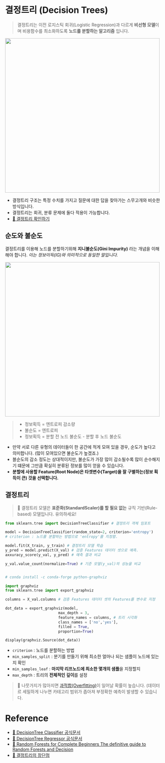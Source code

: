 # 결정트리 (Decision Trees)

> 결정트리는 이전 로지스틱 회귀(Logistic Regression)과 다르게 **비선형 모델**이며 비용함수를 최소화하도록 **노드를 분할하는 알고리즘** 입니다.

<img src="https://user-images.githubusercontent.com/55238671/214507276-693775b6-0556-43e5-af82-f6a55bacf9e1.jpg" width=500>


- 결정트리 구조는 특정 수치를 가지고 질문에 대한 답을 찾아가는 스무고개와 비슷한 방식입니다. 
- 결정트리는 회귀, 분류 문제에 둘다 적용이 가능합니다.
- [🔗 결정트리 확인하기](http://www.r2d3.us/visual-intro-to-machine-learning-part-1/)

## 순도와 불순도
결정트리를 이용해 노드를 분할하기위해 **지니불순도(Gini Impurity)** 라는 개념을 이해해야 합니다. _이는 정보이득(IG)와 의미적으로 동일한 말입니다._

<img src="https://user-images.githubusercontent.com/55238671/214506838-30cd10e2-c6e3-4032-ba8c-be8f258957a2.png" width=500>

> - 정보획득 = 엔트로피 감소량
> - 불순도 = 엔트로피
> - 정보획득 = 분할 전 노드 불순도 - 분할 후 노드 불순도

- 만약 서로 다른 유형의 데이터들이 한 공간에 적게 모여 있을 경우, 순도가 높다고 의미합니다. (많이 모여있으면 불순도가 높겠죠.)
- 블순도의 감소 정도는 상대적이지만, 불순도가 가장 많이 감소될수록 많이 순수해지기 떄문에 그만큼 확실히 분류된 정보를 많이 얻을 수 있습니다.
- **분할에 사용할 Feature(Root Node)은 타겟변수(Target)을 잘 구별하는(정보 획득이 큰) 것을 선택합니다.**


## 결정트리 

> 📌 결정트리 모델은 **표준화(StandardScaler)를 할 필요 없는** 규직 기반(Rule-based) 모델입니다. 유의하세요!

```py
from sklearn.tree import DecisionTreeClassifier # 결정트리 객체 임포트

model = DecisionTreeClassifier(random_state=2, criterion='entropy')
# criterion : 노드를 분할하는 방법으로 'entropy'를 지정함.

model.fit(X_train, y_train) # 결정트리 모델 학습
y_pred = model.predict(X_val) # 검증 Features 데이터 셋으로 예측.
axxuracy_score(y_val, y_pred) # 예측 결과 비교

y_val.value_count(normalize=True) # 기준 모델(y_val)의 성능을 비교


# conda install -c conda-forge python-graphviz 

import graphviz
from sklearn.tree import export_graphviz

columns = X_val.columns # 검증 Features 데이터 셋의 Features를 변수로 지정

dot_data = export_graphviz(model,
                        max_depth = 3,
                        feature_names = columns, # 트리 시각화
                        class_names = ['no','yes'],
                        filled = True,
                        proportion=True)

display(graphviz.Source(dot_data))

```
- `criterion` : 노드를 분할하는 방법
- `min_samples_split` : 분기를 만들기 위해 최소한 얼마나 되는 샘플이 노드에 있는지 확인
- `min_samples_leaf` : **마지막 리프노드에 최소한 몇개의 샘플**을 지정할지
- `max_depth` : 트리의 **전체적인 깊이**를 설정


> 📌 나뭇가지가 많아지면 [과적합(Overfitting)](https://github.com/dustin-kang/dataStudy/blob/main/ML/lesson/007_모델_평가와_모델_개선.md#과대적합overfitting)이 일어날 확률이 높습니다. (데이터르 세밀하게 나누면 카테고리 범위가 좁아져 부정확한 예측이 발생할 수 있습니다. 

# Reference
- [🔗 DecisionTree Classifier 공식문서](https://scikit-learn.org/stable/modules/generated/sklearn.tree.DecisionTreeClassifier.html#sklearn.tree.DecisionTreeClassifier)
- [🔗 DecisionTree Regressor 공식문서](https://scikit-learn.org/stable/modules/generated/sklearn.tree.DecisionTreeRegressor.html)
- [🔗 Random Forests for Complete Beginners The definitive guide to Random Forests and Decision ](https://victorzhou.com/blog/intro-to-random-forests/)
- [🔗 결정트리의 장단점](https://christophm.github.io/interpretable-ml-book/tree.html#advantages-2)
